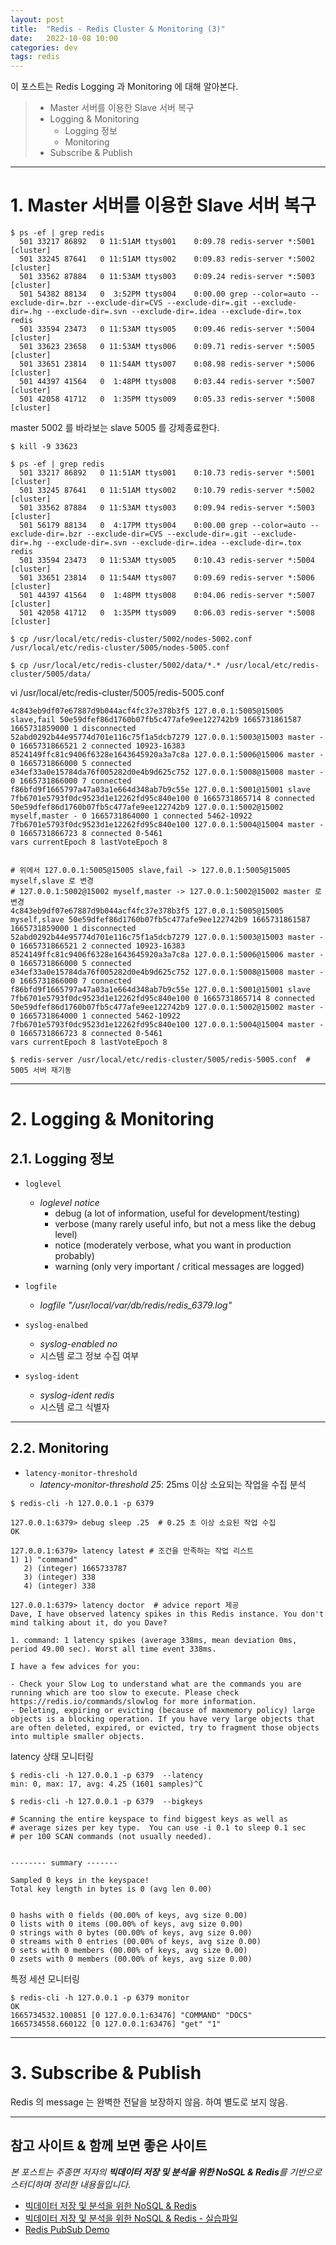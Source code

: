 ```yaml
---
layout: post
title:  "Redis - Redis Cluster & Monitoring (3)"
date:   2022-10-08 10:00
categories: dev
tags: redis 
---
```


이 포스트는 Redis Logging 과 Monitoring 에 대해 알아본다.

> - Master 서버를 이용한 Slave 서버 복구
> - Logging & Monitoring
>   - Logging 정보
>   - Monitoring
> - Subscribe & Publish

---

# 1. Master 서버를 이용한 Slave 서버 복구

```shell
$ ps -ef | grep redis
  501 33217 86892   0 11:51AM ttys001    0:09.78 redis-server *:5001 [cluster]
  501 33245 87641   0 11:51AM ttys002    0:09.83 redis-server *:5002 [cluster]
  501 33562 87884   0 11:53AM ttys003    0:09.24 redis-server *:5003 [cluster]
  501 54382 88134   0  3:52PM ttys004    0:00.00 grep --color=auto --exclude-dir=.bzr --exclude-dir=CVS --exclude-dir=.git --exclude-dir=.hg --exclude-dir=.svn --exclude-dir=.idea --exclude-dir=.tox redis
  501 33594 23473   0 11:53AM ttys005    0:09.46 redis-server *:5004 [cluster]
  501 33623 23658   0 11:53AM ttys006    0:09.71 redis-server *:5005 [cluster]
  501 33651 23814   0 11:54AM ttys007    0:08.98 redis-server *:5006 [cluster]
  501 44397 41564   0  1:48PM ttys008    0:03.44 redis-server *:5007 [cluster]
  501 42058 41712   0  1:35PM ttys009    0:05.33 redis-server *:5008 [cluster]
```

master 5002 를 바라보는 slave 5005 를 강제종료한다.
```shell
$ kill -9 33623

$ ps -ef | grep redis
  501 33217 86892   0 11:51AM ttys001    0:10.73 redis-server *:5001 [cluster]
  501 33245 87641   0 11:51AM ttys002    0:10.79 redis-server *:5002 [cluster]
  501 33562 87884   0 11:53AM ttys003    0:09.94 redis-server *:5003 [cluster]
  501 56179 88134   0  4:17PM ttys004    0:00.00 grep --color=auto --exclude-dir=.bzr --exclude-dir=CVS --exclude-dir=.git --exclude-dir=.hg --exclude-dir=.svn --exclude-dir=.idea --exclude-dir=.tox redis
  501 33594 23473   0 11:53AM ttys005    0:10.43 redis-server *:5004 [cluster]
  501 33651 23814   0 11:54AM ttys007    0:09.69 redis-server *:5006 [cluster]
  501 44397 41564   0  1:48PM ttys008    0:04.06 redis-server *:5007 [cluster]
  501 42058 41712   0  1:35PM ttys009    0:06.03 redis-server *:5008 [cluster]
```

```shell
$ cp /usr/local/etc/redis-cluster/5002/nodes-5002.conf /usr/local/etc/redis-cluster/5005/nodes-5005.conf

$ cp /usr/local/etc/redis-cluster/5002/data/*.* /usr/local/etc/redis-cluster/5005/data/
```

vi /usr/local/etc/redis-cluster/5005/redis-5005.conf
```shell
4c843eb9df07e67887d9b044acf4fc37e378b3f5 127.0.0.1:5005@15005 slave,fail 50e59dfef86d1760b07fb5c477afe9ee122742b9 1665731861587 1665731859000 1 disconnected
52abd0292b44e95774d701e116c75f1a5dcb7279 127.0.0.1:5003@15003 master - 0 1665731866521 2 connected 10923-16383
8524149ffc81c9406f6328e1643645920a3a7c8a 127.0.0.1:5006@15006 master - 0 1665731866000 5 connected
e34ef33a0e15784da76f005282d0e4b9d625c752 127.0.0.1:5008@15008 master - 0 1665731866000 7 connected
f86bfd9f1665797a47a03a1e664d348ab7b9c55e 127.0.0.1:5001@15001 slave 7fb6701e5793f0dc9523d1e12262fd95c840e100 0 1665731865714 8 connected
50e59dfef86d1760b07fb5c477afe9ee122742b9 127.0.0.1:5002@15002 myself,master - 0 1665731864000 1 connected 5462-10922
7fb6701e5793f0dc9523d1e12262fd95c840e100 127.0.0.1:5004@15004 master - 0 1665731866723 8 connected 0-5461
vars currentEpoch 8 lastVoteEpoch 8


# 위에서 127.0.0.1:5005@15005 slave,fail -> 127.0.0.1:5005@15005 myself,slave 로 변경
# 127.0.0.1:5002@15002 myself,master -> 127.0.0.1:5002@15002 master 로 변경
4c843eb9df07e67887d9b044acf4fc37e378b3f5 127.0.0.1:5005@15005 myself,slave 50e59dfef86d1760b07fb5c477afe9ee122742b9 1665731861587 1665731859000 1 disconnected
52abd0292b44e95774d701e116c75f1a5dcb7279 127.0.0.1:5003@15003 master - 0 1665731866521 2 connected 10923-16383
8524149ffc81c9406f6328e1643645920a3a7c8a 127.0.0.1:5006@15006 master - 0 1665731866000 5 connected
e34ef33a0e15784da76f005282d0e4b9d625c752 127.0.0.1:5008@15008 master - 0 1665731866000 7 connected
f86bfd9f1665797a47a03a1e664d348ab7b9c55e 127.0.0.1:5001@15001 slave 7fb6701e5793f0dc9523d1e12262fd95c840e100 0 1665731865714 8 connected
50e59dfef86d1760b07fb5c477afe9ee122742b9 127.0.0.1:5002@15002 master - 0 1665731864000 1 connected 5462-10922
7fb6701e5793f0dc9523d1e12262fd95c840e100 127.0.0.1:5004@15004 master - 0 1665731866723 8 connected 0-5461
vars currentEpoch 8 lastVoteEpoch 8
```

```shell
$ redis-server /usr/local/etc/redis-cluster/5005/redis-5005.conf  # 5005 서버 재기동
```

---

# 2. Logging & Monitoring

## 2.1. Logging 정보

- `loglevel`
  - *loglevel notice*
    - debug (a lot of information, useful for development/testing)
    - verbose (many rarely useful info, but not a mess like the debug level)
    - notice (moderately verbose, what you want in production probably)
    - warning (only very important / critical messages are logged)

- `logfile`
  - *logfile "/usr/local/var/db/redis/redis_6379.log"*

- `syslog-enalbed`
  - *syslog-enabled no*
  - 시스템 로그 정보 수집 여부

- `syslog-ident`
  - *syslog-ident redis*
  - 시스템 로그 식별자

---

## 2.2. Monitoring

- `latency-monitor-threshold`
  - *latency-monitor-threshold 25*: 25ms 이상 소요되는 작업을 수집 분석

```shell
$ redis-cli -h 127.0.0.1 -p 6379

127.0.0.1:6379> debug sleep .25  # 0.25 초 이상 소요된 작업 수집
OK

127.0.0.1:6379> latency latest # 조건을 만족하는 작업 리스트
1) 1) "command"
   2) (integer) 1665733787
   3) (integer) 338
   4) (integer) 338
   
127.0.0.1:6379> latency doctor  # advice report 제공
Dave, I have observed latency spikes in this Redis instance. You don't mind talking about it, do you Dave?

1. command: 1 latency spikes (average 338ms, mean deviation 0ms, period 49.00 sec). Worst all time event 338ms.

I have a few advices for you:

- Check your Slow Log to understand what are the commands you are running which are too slow to execute. Please check https://redis.io/commands/slowlog for more information.
- Deleting, expiring or evicting (because of maxmemory policy) large objects is a blocking operation. If you have very large objects that are often deleted, expired, or evicted, try to fragment those objects into multiple smaller objects.
```

latency 상태 모니터링
```shell
$ redis-cli -h 127.0.0.1 -p 6379  --latency
min: 0, max: 17, avg: 4.25 (1601 samples)^C
```

```shell
$ redis-cli -h 127.0.0.1 -p 6379  --bigkeys

# Scanning the entire keyspace to find biggest keys as well as
# average sizes per key type.  You can use -i 0.1 to sleep 0.1 sec
# per 100 SCAN commands (not usually needed).


-------- summary -------

Sampled 0 keys in the keyspace!
Total key length in bytes is 0 (avg len 0.00)


0 hashs with 0 fields (00.00% of keys, avg size 0.00)
0 lists with 0 items (00.00% of keys, avg size 0.00)
0 strings with 0 bytes (00.00% of keys, avg size 0.00)
0 streams with 0 entries (00.00% of keys, avg size 0.00)
0 sets with 0 members (00.00% of keys, avg size 0.00)
0 zsets with 0 members (00.00% of keys, avg size 0.00)
```

특정 세션 모니터링
```shell
$ redis-cli -h 127.0.0.1 -p 6379 monitor
OK
1665734532.100851 [0 127.0.0.1:63476] "COMMAND" "DOCS"
1665734558.660122 [0 127.0.0.1:63476] "get" "1"
```

---

# 3. Subscribe & Publish

Redis 의 message 는 완벽한 전달을 보장하지 않음.
하여 별도로 보지 않음.

--- 

## 참고 사이트 & 함께 보면 좋은 사이트

*본 포스트는 주종면 저자의 **빅데이터 저장 및 분석을 위한 NoSQL & Redis**를 기반으로 스터디하며 정리한 내용들입니다.*

* [빅데이터 저장 및 분석을 위한 NoSQL & Redis](http://www.yes24.com/Product/Goods/71131862)
* [빅데이터 저장 및 분석을 위한 NoSQL & Redis - 실습파일](http://www.pitmongo.co.kr/bbs/board.php?bo_table=h_file&wr_id=35)
* [Redis PubSub Demo](https://gist.github.com/pietern/348262)